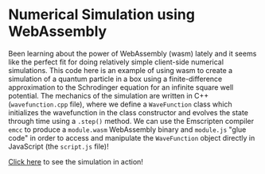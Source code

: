 # Numerical Simulation using WebAssembly

Been learning about the power of WebAssembly (wasm) lately and it seems like the perfect fit for doing relatively simple client-side numerical simulations.
This code here is an example of using wasm to create a simulation of a quantum particle in a box using a finite-difference approximation to the Schrodinger equation for an infinite square well potential.
The mechanics of the simulation are written in C++ (`wavefunction.cpp` file), where we define a `WaveFunction` class which initializes the wavefunction in the class constructor and evolves the state through time using a `.step()` method.
We can use the Emscripten compiler `emcc` to produce a `module.wasm` WebAssembly binary and `module.js` "glue code" in order to access and manipulate the `WaveFunction` object directly in JavaScript (the `script.js` file)!

[Click here](https://ecotner.github.io/visualizations/quantum/1d_square_well/wasm/) to see the simulation in action!